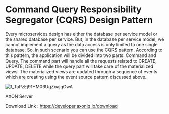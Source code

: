# Command Query Responsibility Segregator (CQRS) Design Pattern

Every microservices design has either the database per service model or the shared database per service. But, in the database per service model, we cannot implement a query as the data access is only limited to one single database. So, in such scenario you can use the CQRS pattern. According to this pattern, the application will be divided into two parts: Command and Query. The command part will handle all the requests related to CREATE, UPDATE, DELETE while the query part will take care of the materialized views. The materialized views are updated through a sequence of events which are creating using the event source pattern discussed above.

![1_TaPzEj91HM06UgZoajqGwA](https://user-images.githubusercontent.com/28734661/203921346-eb120701-7279-4819-8fad-124454922c28.png)


AXON Server 

Download Link : https://developer.axoniq.io/download
